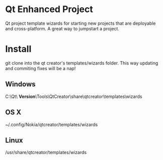 Qt Enhanced Project
============================

Qt project template wizards for starting new projects that are deployable and cross-platform. 
A great way to jumpstart a project.


Install
=================
git clone into the qt creator's templates/wizards folder.
This way updating and commiting fixes will be a nap!

Windows
----------
C:\Qt\ **Version**\Tools\QtCreator\share\qtcreator\templates\wizards

OS X
----------
~/.config/Nokia/qtcreator/templates/wizards

Linux
----------
/usr/share/qtcreator/templates/wizards
